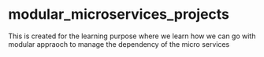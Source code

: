 # modular_microservices_projects
This is created for the learning purpose where we learn how we can go with modular appraoch to manage the dependency of the micro services
